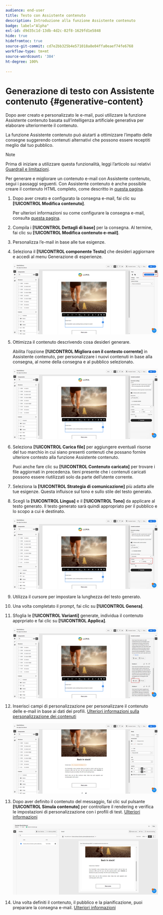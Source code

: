 ```yaml
---
audience: end-user
title: Testo con Assistente contenuto
description: Introduzione alla funzione Assistente contenuto
badge: label="Alpha"
exl-id: d9d35c1d-13db-4d2c-82f8-1629fd1e5848
hide: true
hidefromtoc: true
source-git-commit: cd7e2bb325b4e571018a8e04ffa0eaef74fe6768
workflow-type: tm+mt
source-wordcount: '384'
ht-degree: 100%

---
```


# Generazione di testo con Assistente contenuto {#generative-content}

Dopo aver creato e personalizzato le e-mail, puoi utilizzare la funzione Assistente contenuto basata sull’intelligenza artificiale generativa per elaborare ulteriormente il contenuto.

La funzione Assistente contenuto può aiutarti a ottimizzare l’impatto delle consegne suggerendo contenuti alternativi che possono essere receptiti meglio dal tuo pubblico.

>[!NOTE]
>
>Prima di iniziare a utilizzare questa funzionalità, leggi l’articolo sui relativi [Guardrail e limitazioni](generative-gs.md#guardrails-and-limitations).

Per generare e migliorare un contenuto e-mail con Assistente contenuto, segui i passaggi seguenti. Con Assistente contenuto è anche possibile creare il contenuto HTML completo, come descritto in [questa pagina](generative-email.md).

1. Dopo aver creato e configurato la consegna e-mail, fai clic su **[!UICONTROL Modifica contenuto]**.

   Per ulteriori informazioni su come configurare la consegna e-mail, consulta [questa pagina](../email/create-email-content.md).

1. Compila i **[!UICONTROL Dettagli di base]** per la consegna. Al termine, fai clic su **[!UICONTROL Modifica contenuto e-mail]**.

1. Personalizza l’e-mail in base alle tue esigenze.

1. Seleziona il **[!UICONTROL componente Testo]** che desideri aggiornare e accedi al menu Generazione di esperienze.

   ![](assets/text-genai-1.png)

1. Ottimizza il contenuto descrivendo cosa desideri generare.

   Abilita l’opzione **[!UICONTROL Migliora con il contesto corrente]** in Assistente contenuto, per personalizzare i nuovi contenuti in base alla consegna, al nome della consegna e al pubblico selezionato.

   ![](assets/text-genai-3.png)

1. Seleziona **[!UICONTROL Carica file]** per aggiungere eventuali risorse del tuo marchio in cui siano presenti contenuti che possano fornire ulteriore contesto alla funzione Assistente contenuto.

   Puoi anche fare clic su **[!UICONTROL Contenuto caricato]** per trovare i file aggiornati in precedenza. tieni presente che i contenuti caricati possono essere riutilizzati solo da parte dell’utente corrente.

1. Seleziona la **[!UICONTROL Strategia di comunicazione]** più adatta alle tue esigenze. Questa influisce sul tono e sullo stile del testo generato.

1. Scegli la **[!UICONTROL Lingua]** e il **[!UICONTROL Tono]** da applicare al testo generato. Il testo generato sarà quindi appropriato per il pubblico e lo scopo a cui è destinato.

   ![](assets/text-genai-4.png)

1. Utilizza il cursore per impostare la lunghezza del testo generato.

1. Una volta completato il prompt, fai clic su **[!UICONTROL Genera]**.

1. Sfoglia le **[!UICONTROL Varianti]** generate, individua il contenuto apprpriato e fai clic su **[!UICONTROL Applica]**.

   ![](assets/text-genai-5.png)

1. Inserisci campi di personalizzazione per personalizzare il contenuto delle e-mail in base ai dati dei profili. [Ulteriori informazioni sulla personalizzazione dei contenuti](../personalization/personalize.md)

   ![](assets/text-genai-6.png)

1. Dopo aver definito il contenuto del messaggio, fai clic sul pulsante **[!UICONTROL Simula contenuto]** per controllare il rendering e verifica le impostazioni di personalizzazione con i profili di test. [Ulteriori informazioni](../preview-test/preview-content.md)

   ![](assets/text-genai-7.png)

1. Una volta definiti il contenuto, il pubblico e la pianificazione, puoi preparare la consegna e-mail. [Ulteriori informazioni](../monitor/prepare-send.md)
